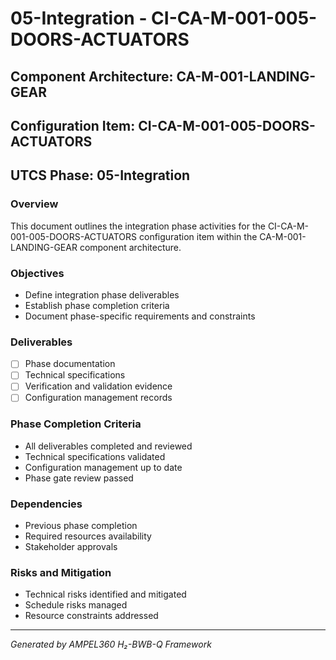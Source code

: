 # 05-Integration - CI-CA-M-001-005-DOORS-ACTUATORS

## Component Architecture: CA-M-001-LANDING-GEAR
## Configuration Item: CI-CA-M-001-005-DOORS-ACTUATORS
## UTCS Phase: 05-Integration

### Overview
This document outlines the integration phase activities for the CI-CA-M-001-005-DOORS-ACTUATORS configuration item within the CA-M-001-LANDING-GEAR component architecture.

### Objectives
- Define integration phase deliverables
- Establish phase completion criteria
- Document phase-specific requirements and constraints

### Deliverables
- [ ] Phase documentation
- [ ] Technical specifications
- [ ] Verification and validation evidence
- [ ] Configuration management records

### Phase Completion Criteria
- All deliverables completed and reviewed
- Technical specifications validated
- Configuration management up to date
- Phase gate review passed

### Dependencies
- Previous phase completion
- Required resources availability
- Stakeholder approvals

### Risks and Mitigation
- Technical risks identified and mitigated
- Schedule risks managed
- Resource constraints addressed

---
*Generated by AMPEL360 H₂-BWB-Q Framework*
